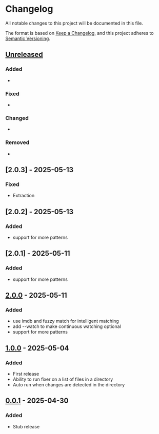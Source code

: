 # Changelog

All notable changes to this project will be documented in this file.

The format is based on [Keep a Changelog](https://keepachangelog.com/en/1.1.0/),
and this project adheres to [Semantic Versioning](https://semver.org/spec/v2.0.0.html).

## [Unreleased]

### Added

-

### Fixed

-

### Changed

-

### Removed

-

## [2.0.3] - 2025-05-13

### Fixed

- Extraction

## [2.0.2] - 2025-05-13

### Added

- support for more patterns

## [2.0.1] - 2025-05-11

### Added

- support for more patterns

## [2.0.0] - 2025-05-11

### Added

- use imdb and fuzzy match for intelligent matching
- add --watch to make continuous watching optional
- support for more patterns

## [1.0.0] - 2025-05-04

### Added

- First release
- Ability to run fixer on a list of files in a directory
- Auto run when changes are detected in the directory

## [0.0.1] - 2025-04-30

### Added

- Stub release

[unreleased]: https://github.com/viseshrp/reelname/compare/v2.0.0...HEAD
[2.0.0]: https://github.com/viseshrp/reelname/releases/tag/v2.0.0
[1.0.0]: https://github.com/viseshrp/reelname/releases/tag/v1.0.0
[0.0.1]: https://github.com/viseshrp/reelname/releases/tag/v0.0.1
